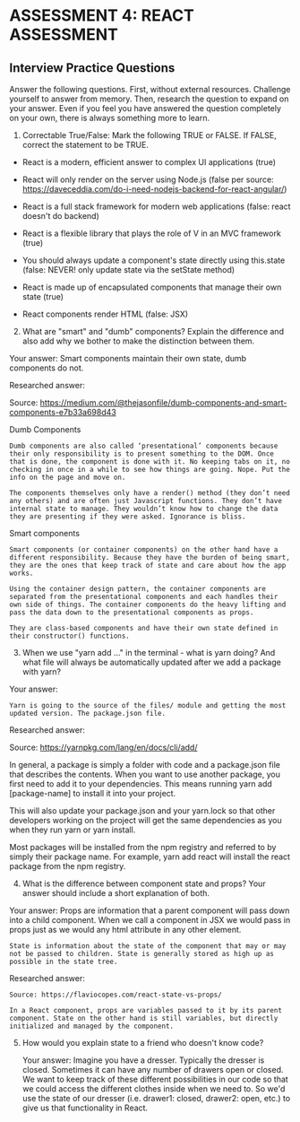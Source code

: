 # ASSESSMENT 4: REACT ASSESSMENT
## Interview Practice Questions

Answer the following questions. First, without external resources. Challenge yourself to answer from memory. Then, research the question to expand on your answer. Even if you feel you have answered the question completely on your own, there is always something more to learn.  

1. Correctable True/False: Mark the following TRUE or FALSE. If FALSE, correct the statement to be TRUE.

- React is a modern, efficient answer to complex UI applications (true)

- React will only render on the server using Node.js (false per source: https://daveceddia.com/do-i-need-nodejs-backend-for-react-angular/)

- React is a full stack framework for modern web applications (false: react doesn't do backend)

- React is a flexible library that plays the role of V in an MVC framework (true)

- You should always update a component's state directly using this.state (false: NEVER! only update state via the setState method)

- React is made up of encapsulated components that manage their own state (true)

- React components render HTML (false: JSX)


2. What are "smart" and "dumb" components? Explain the difference and also add why we bother to make the distinction between them.

  Your answer:
    Smart components maintain their own state, dumb components do not.

  Researched answer:

  Source: https://medium.com/@thejasonfile/dumb-components-and-smart-components-e7b33a698d43

  Dumb Components

    Dumb components are also called ‘presentational’ components because their only responsibility is to present something to the DOM. Once that is done, the component is done with it. No keeping tabs on it, no checking in once in a while to see how things are going. Nope. Put the info on the page and move on.

    The components themselves only have a render() method (they don’t need any others) and are often just Javascript functions. They don’t have internal state to manage. They wouldn’t know how to change the data they are presenting if they were asked. Ignorance is bliss.

  Smart components

    Smart components (or container components) on the other hand have a different responsibility. Because they have the burden of being smart, they are the ones that keep track of state and care about how the app works.

    Using the container design pattern, the container components are separated from the presentational components and each handles their own side of things. The container components do the heavy lifting and pass the data down to the presentational components as props.

    They are class-based components and have their own state defined in their constructor() functions.

3. When we use "yarn add ..." in the terminal - what is yarn doing? And what file will always be automatically updated after we add a package with yarn?

  Your answer:

    Yarn is going to the source of the files/ module and getting the most updated version. The package.json file.

  Researched answer:

  Source: https://yarnpkg.com/lang/en/docs/cli/add/

  In general, a package is simply a folder with code and a package.json file that describes the contents. When you want to use another package, you first need to add it to your dependencies. This means running yarn add [package-name] to install it into your project.

  This will also update your package.json and your yarn.lock so that other developers working on the project will get the same dependencies as you when they run yarn or yarn install.

  Most packages will be installed from the npm registry and referred to by simply their package name. For example, yarn add react will install the react package from the npm registry.

4. What is the difference between component state and props? Your answer should include a short explanation of both.

  Your answer:
    Props are information that a parent component will pass down into a child component. When we call a component in JSX we would pass in props just as we would any html attribute in any other element.

    State is information about the state of the component that may or may not be passed to children. State is generally stored as high up as possible in the state tree.

  Researched answer:

    Source: https://flaviocopes.com/react-state-vs-props/

    In a React component, props are variables passed to it by its parent component. State on the other hand is still variables, but directly initialized and managed by the component.



5. How would you explain state to a friend who doesn't know code?

    Your answer: Imagine you have a dresser. Typically the dresser is closed. Sometimes it can have any number of drawers open or closed. We want to keep track of these different possibilities in our code so that we could access the different clothes inside when we need to. So we'd use the state of our dresser (i.e. drawer1: closed, drawer2: open, etc.) to give us that functionality in React.
